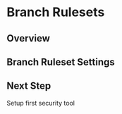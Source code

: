 # Branch Rulesets

## Overview

## Branch Ruleset Settings


## Next Step

Setup first security tool
